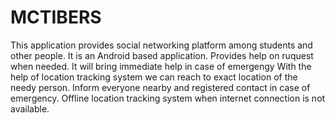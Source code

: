 # MCTIBERS
This application provides social networking platform among students and other people. 
It is an Android based application.
Provides help on ruquest when needed.
It will bring immediate help in case of emergengy
With the help of location tracking system we can reach to exact location of the needy person.
Inform everyone nearby and registered contact in case of emergency.
Offline location tracking system when internet connection is not available.
